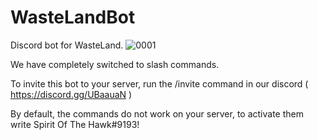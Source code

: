 # WasteLandBot
 Discord bot for WasteLand.
![0001](https://user-images.githubusercontent.com/76490476/165584096-9c8d4787-5ca1-4503-9533-cc67f3bd40e8.jpg)

 We have completely switched to slash commands.

 To invite this bot to your server, run the /invite command in our discord ( https://discord.gg/UBaauaN )

 By default, the commands do not work on your server, to activate them write Spirit Of The Hawk#9193!
